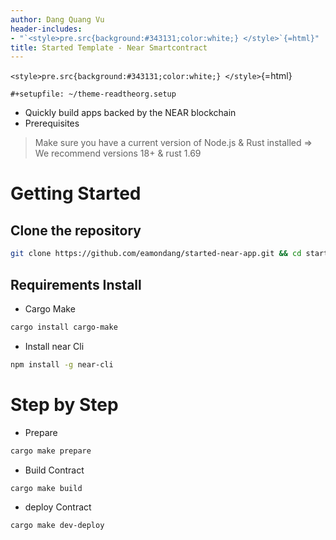 ```yaml
---
author: Dang Quang Vu
header-includes:
- "`<style>pre.src{background:#343131;color:white;} </style>`{=html}"
title: Started Template - Near Smartcontract
---
```


`<style>pre.src{background:#343131;color:white;} </style>`{=html}

```{=org}
#+setupfile: ~/theme-readtheorg.setup
```
-   Quickly build apps backed by the NEAR blockchain
-   Prerequisites

> Make sure you have a current version of Node.js & Rust installed =\>
> We recommend versions 18+ & rust 1.69

# Getting Started

## Clone the repository

``` {.bash org-language="sh"}
git clone https://github.com/eamondang/started-near-app.git && cd started-near-app
```

## Requirements Install

-   Cargo Make

``` {.bash org-language="sh"}
cargo install cargo-make
```

-   Install near Cli

``` {.bash org-language="sh"}
npm install -g near-cli
```

# Step by Step

-   Prepare

``` {.bash org-language="sh"}
cargo make prepare
```

-   Build Contract

``` {.bash org-language="sh"}
cargo make build
```

-   deploy Contract

``` {.bash org-language="sh"}
cargo make dev-deploy
```
